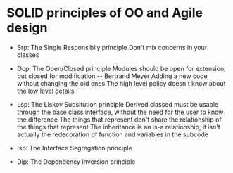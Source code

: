 # SOLID principles of OO and Agile design

* Srp: The Single Responsibily principle
Don't mix concerns in your classes

* Ocp: The Open/Closed principle
Modules should be open for extension, but closed for modification -- Bertrand Meyer
Adding a new code without changing the old ones
The high level policy doesn't know about the low level details

* Lsp: The Liskov Subsitution principle
Derived classed must be usable through the base class interface, without the need for the user to know the difference
The things that represent don't share the relationship of the things that represent
The inheritance is an is-a relationship, it isn't actually the redecoration of function and variables in the subcode

* Isp: The Interface Segregation principle

* Dip: The Dependency Inversion principle
